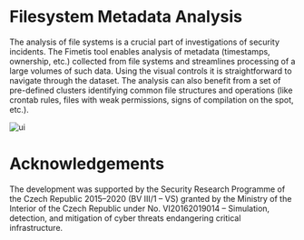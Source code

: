 # Filesystem Metadata Analysis
The analysis of file systems is a crucial part of investigations of security incidents. The Fimetis tool enables analysis of metadata (timestamps, ownership, etc.) collected from file systems and streamlines processing of a large volumes of such data. Using the visual controls it is straightforward to navigate through the dataset. The analysis can also benefit from a set of pre-defined clusters identifying common file structures and operations (like crontab rules, files with weak permissions, signs of compilation on the spot, etc.).

![ui](https://user-images.githubusercontent.com/1067311/110324418-344c8d00-8016-11eb-8911-a510e075e2ea.png)

# Acknowledgements
The development was supported by the Security Research Programme of the Czech Republic 2015–2020 (BV III/1 – VS) granted by the Ministry of the Interior of the Czech Republic under No. VI20162019014 – Simulation, detection, and mitigation of cyber threats endangering critical infrastructure.
